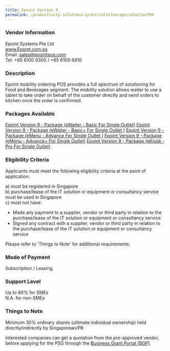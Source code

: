 ```yaml
---
title: Epoint Version 9
permalink: /productivity-solutions-grant/solutionrepo/solution390
---
```


### Vendor Information
Epoint Systems Pte Ltd<br>www.Epoint.com.sg<br>Email: sales@epointpos.com<br>Tel: +65 6100 6300 / +65 6100 6610

### Description

Epoint mobility ordering POS provides a full spectrum of solutioning for Food and Beverages segment. The mobility solution allows waiter to use a tablet to take order on behalf of the customer directly and send orders to kitchen once the order is confirmed.






### Packages Available

<a href='https://www.gobusiness.gov.sg/images/psg/Epoint_Systems_Annex_3_Part_1.pdf' target='_blank'>Epoint Version 9 - Package (eWaiter - Basic For Single Outlet)</a>
<a href='https://www.gobusiness.gov.sg/images/psg/Epoint_Systems_Annex_3_Part_2.pdf' target='_blank'>Epoint Version 9 - Package (eWaiter - Basic+ For Single Outlet )</a>
<a href='https://www.gobusiness.gov.sg/images/psg/Epoint_Systems_Annex_3_Part_3.pdf' target='_blank'>Epoint Version 9 - Package (eMenu - Advance For Single Outlet )</a>
<a href='https://www.gobusiness.gov.sg/images/psg/Epoint_Systems_Annex_3_Part_4.pdf' target='_blank'>Epoint Version 9 - Package (eMenu - Advance+ For Single Outlet)</a>
<a href='https://www.gobusiness.gov.sg/images/psg/Epoint_Systems_Annex_3_Part_5.pdf' target='_blank'>Epoint Version 9 - Package (eKiosk - Pro For Single Outlet)</a>

### Eligibility Criteria

Applicants must meet the following eligibility criteria at the point of application:

a) must be registered in Singapore <br>
b) purchase/lease of the IT solution or equipment or consultancy service must be used in Singapore <br>
c) must not have:
- Made any payment to a supplier, vendor or third party in relation to the purchase/lease of the IT solution or equipment or consultancy service
- Signed any contract with a supplier, vendor or third party in relation to the purchase/lease of the IT solution or equipment or consultancy service

Please refer to 'Things to Note' for additional requirements.

### Mode of Payment
Subscription / Leasing

### Support Level
Up to 80% for SMEs <br>
N.A. for non-SMEs

### Things to Note
Minimum 30% ordinary shares (ultimate individual ownership) held directly/indirectly by Singaporean/PR

Interested companies can get a quotation from the pre-approved vendor, before applying for the PSG through the <a target='_blank' href='https://www.businessgrants.gov.sg/'>Business Grant Portal (BGP)</a>.
